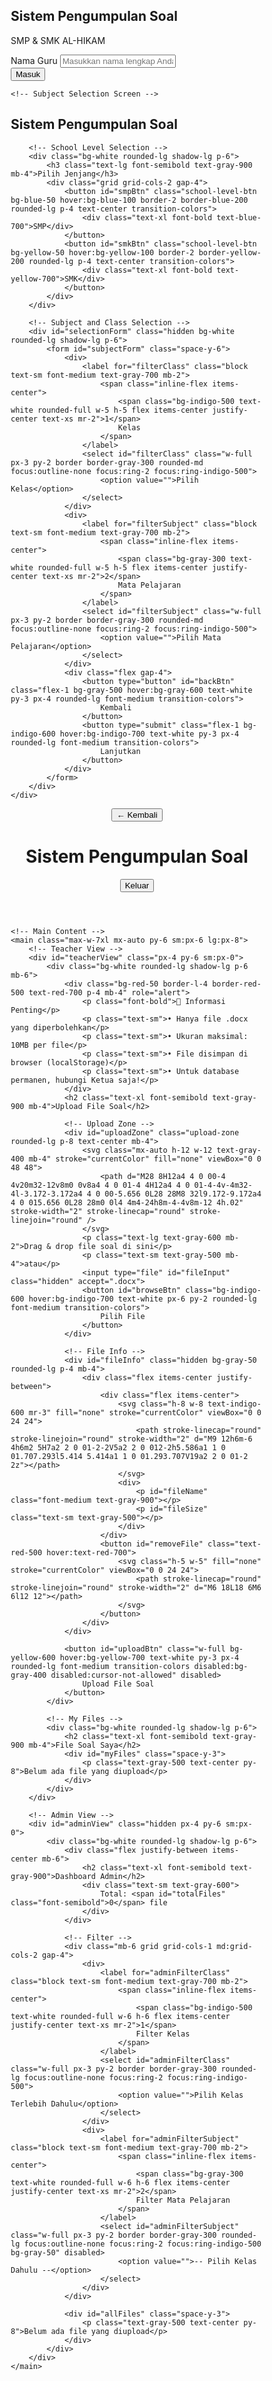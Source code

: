 <html lang="id" class="h-full">
<head>
    <meta charset="UTF-8">
    <meta name="viewport" content="width=device-width, initial-scale=1.0">
    <title>SoAL-HIKAM</title>
    <script src="https://cdn.tailwindcss.com"></script>
    <style>
        body {
            box-sizing: border-box;
        }
        .file-item {
            transition: all 0.3s ease;
        }
        .file-item:hover {
            transform: translateY(-2px);
            box-shadow: 0 8px 25px rgba(0,0,0,0.15);
        }
        .upload-zone {
            border: 2px dashed #cbd5e1;
            transition: all 0.3s ease;
        }
        .upload-zone.dragover {
            border-color: #3b82f6;
            background-color: #eff6ff;
        }
    </style>
</head>
<body class="h-full bg-gradient-to-br from-blue-50 to-indigo-100">
    <!-- Login Screen -->
    <div id="loginScreen" class="min-h-full flex items-center justify-center py-12 px-4 sm:px-6 lg:px-8 transition-all duration-500 ease-in-out opacity-100">
        <div class="max-w-md w-full space-y-8">
            <div class="text-center">
                <h2 class="mt-6 text-3xl font-extrabold text-gray-900">Sistem Pengumpulan Soal</h2>
                <p class="mt-2 text-sm text-gray-600">SMP & SMK AL-HIKAM</p>
            </div>
            <form id="loginForm" class="mt-8 space-y-6">
                <div class="rounded-md shadow-sm space-y-4">
                    <div>
                        <label for="teacherName" class="block text-sm font-medium text-gray-700 mb-2">Nama Guru</label>
                        <input id="teacherName" name="teacherName" type="text" required 
                               class="appearance-none rounded-lg relative block w-full px-3 py-3 border border-gray-300 placeholder-gray-500 text-gray-900 focus:outline-none focus:ring-indigo-500 focus:border-indigo-500 focus:z-10 sm:text-sm" 
                               placeholder="Masukkan nama lengkap Anda">
                    </div>
                </div>
                <div>
                    <button type="submit" 
                            class="group relative w-full flex justify-center py-3 px-4 border border-transparent text-sm font-medium rounded-lg text-white bg-indigo-600 hover:bg-indigo-700 focus:outline-none focus:ring-2 focus:ring-offset-2 focus:ring-indigo-500 transition-colors">
                        Masuk
                    </button>
                </div>
            </form>
        </div>
    </div>

    <!-- Subject Selection Screen -->
<div id="subjectScreen" class="hidden min-h-full flex items-center justify-center py-12 px-4 sm:px-6 lg:px-8">
    <div class="max-w-2xl w-full space-y-8">
        <div class="text-center">
            <h2 class="mt-6 text-3xl font-extrabold text-gray-900">Sistem Pengumpulan Soal</h2>
            <p id="welcomeText" class="mt-2 text-sm text-gray-600"></p>
        </div>
        
        <!-- School Level Selection -->
        <div class="bg-white rounded-lg shadow-lg p-6">
            <h3 class="text-lg font-semibold text-gray-900 mb-4">Pilih Jenjang</h3>
            <div class="grid grid-cols-2 gap-4">
                <button id="smpBtn" class="school-level-btn bg-blue-50 hover:bg-blue-100 border-2 border-blue-200 rounded-lg p-4 text-center transition-colors">
                    <div class="text-xl font-bold text-blue-700">SMP</div>
                </button>
                <button id="smkBtn" class="school-level-btn bg-yellow-50 hover:bg-yellow-100 border-2 border-yellow-200 rounded-lg p-4 text-center transition-colors">
                    <div class="text-xl font-bold text-yellow-700">SMK</div>
                </button>
            </div>
        </div>

        <!-- Subject and Class Selection -->
        <div id="selectionForm" class="hidden bg-white rounded-lg shadow-lg p-6">
            <form id="subjectForm" class="space-y-6">
                <div>
                    <label for="filterClass" class="block text-sm font-medium text-gray-700 mb-2">
                        <span class="inline-flex items-center">
                            <span class="bg-indigo-500 text-white rounded-full w-5 h-5 flex items-center justify-center text-xs mr-2">1</span>
                            Kelas
                        </span>
                    </label>
                    <select id="filterClass" class="w-full px-3 py-2 border border-gray-300 rounded-md focus:outline-none focus:ring-2 focus:ring-indigo-500">
                        <option value="">Pilih Kelas</option>
                    </select>
                </div>
                <div>
                    <label for="filterSubject" class="block text-sm font-medium text-gray-700 mb-2">
                        <span class="inline-flex items-center">
                            <span class="bg-gray-300 text-white rounded-full w-5 h-5 flex items-center justify-center text-xs mr-2">2</span>
                            Mata Pelajaran
                        </span>
                    </label>
                    <select id="filterSubject" class="w-full px-3 py-2 border border-gray-300 rounded-md focus:outline-none focus:ring-2 focus:ring-indigo-500">
                        <option value="">Pilih Mata Pelajaran</option>
                    </select>
                </div>
                <div class="flex gap-4">
                    <button type="button" id="backBtn" class="flex-1 bg-gray-500 hover:bg-gray-600 text-white py-3 px-4 rounded-lg font-medium transition-colors">
                        Kembali
                    </button>
                    <button type="submit" class="flex-1 bg-indigo-600 hover:bg-indigo-700 text-white py-3 px-4 rounded-lg font-medium transition-colors">
                        Lanjutkan
                    </button>
                </div>
            </form>
        </div>
    </div>
</div>

<!-- Main Application -->
<div id="mainApp" class="hidden min-h-full">
    <!-- Header -->
    <header class="bg-white shadow-sm border-b border-gray-200">
        <div class="max-w-7xl mx-auto px-4 sm:px-6 lg:px-8">
            <div class="flex justify-between items-center py-4">
                <div class="flex items-center">
                    <button id="backToSelectionBtn" class="hidden mr-4 bg-gray-500 hover:bg-gray-600 text-white px-3 py-2 rounded-lg text-sm font-medium transition-colors">
                        ← Kembali
                    </button>
                    <h1 class="text-2xl font-bold text-gray-900">Sistem Pengumpulan Soal</h1>
                    <span id="userInfo" class="ml-4 px-3 py-1 bg-indigo-100 text-indigo-800 rounded-full text-sm font-medium"></span>
                </div>
                <button id="logoutBtn" class="bg-red-500 hover:bg-red-600 text-white px-4 py-2 rounded-lg text-sm font-medium transition-colors">
                    Keluar
                </button>
            </div>
        </div>
    </header>

    <!-- Main Content -->
    <main class="max-w-7xl mx-auto py-6 sm:px-6 lg:px-8">
        <!-- Teacher View -->
        <div id="teacherView" class="px-4 py-6 sm:px-0">
            <div class="bg-white rounded-lg shadow-lg p-6 mb-6">
                <div class="bg-red-50 border-l-4 border-red-500 text-red-700 p-4 mb-4" role="alert">
                    <p class="font-bold">📌 Informasi Penting</p>
                    <p class="text-sm">• Hanya file .docx yang diperbolehkan</p>
                    <p class="text-sm">• Ukuran maksimal: 10MB per file</p>
                    <p class="text-sm">• File disimpan di browser (localStorage)</p>
                    <p class="text-sm">• Untuk database permanen, hubungi Ketua saja!</p>
                </div>
                <h2 class="text-xl font-semibold text-gray-900 mb-4">Upload File Soal</h2>
                
                <!-- Upload Zone -->
                <div id="uploadZone" class="upload-zone rounded-lg p-8 text-center mb-4">
                    <svg class="mx-auto h-12 w-12 text-gray-400 mb-4" stroke="currentColor" fill="none" viewBox="0 0 48 48">
                        <path d="M28 8H12a4 4 0 00-4 4v20m32-12v8m0 0v8a4 4 0 01-4 4H12a4 4 0 01-4-4v-4m32-4l-3.172-3.172a4 4 0 00-5.656 0L28 28M8 32l9.172-9.172a4 4 0 015.656 0L28 28m0 0l4 4m4-24h8m-4-4v8m-12 4h.02" stroke-width="2" stroke-linecap="round" stroke-linejoin="round" />
                    </svg>
                    <p class="text-lg text-gray-600 mb-2">Drag & drop file soal di sini</p>
                    <p class="text-sm text-gray-500 mb-4">atau</p>
                    <input type="file" id="fileInput" class="hidden" accept=".docx">
                    <button id="browseBtn" class="bg-indigo-600 hover:bg-indigo-700 text-white px-6 py-2 rounded-lg font-medium transition-colors">
                        Pilih File
                    </button>
                </div>

                <!-- File Info -->
                <div id="fileInfo" class="hidden bg-gray-50 rounded-lg p-4 mb-4">
                    <div class="flex items-center justify-between">
                        <div class="flex items-center">
                            <svg class="h-8 w-8 text-indigo-600 mr-3" fill="none" stroke="currentColor" viewBox="0 0 24 24">
                                <path stroke-linecap="round" stroke-linejoin="round" stroke-width="2" d="M9 12h6m-6 4h6m2 5H7a2 2 0 01-2-2V5a2 2 0 012-2h5.586a1 1 0 01.707.293l5.414 5.414a1 1 0 01.293.707V19a2 2 0 01-2 2z"></path>
                            </svg>
                            <div>
                                <p id="fileName" class="font-medium text-gray-900"></p>
                                <p id="fileSize" class="text-sm text-gray-500"></p>
                            </div>
                        </div>
                        <button id="removeFile" class="text-red-500 hover:text-red-700">
                            <svg class="h-5 w-5" fill="none" stroke="currentColor" viewBox="0 0 24 24">
                                <path stroke-linecap="round" stroke-linejoin="round" stroke-width="2" d="M6 18L18 6M6 6l12 12"></path>
                            </svg>
                        </button>
                    </div>
                </div>

                <button id="uploadBtn" class="w-full bg-yellow-600 hover:bg-yellow-700 text-white py-3 px-4 rounded-lg font-medium transition-colors disabled:bg-gray-400 disabled:cursor-not-allowed" disabled>
                    Upload File Soal
                </button>
            </div>

            <!-- My Files -->
            <div class="bg-white rounded-lg shadow-lg p-6">
                <h2 class="text-xl font-semibold text-gray-900 mb-4">File Soal Saya</h2>
                <div id="myFiles" class="space-y-3">
                    <p class="text-gray-500 text-center py-8">Belum ada file yang diupload</p>
                </div>
            </div>
        </div>

        <!-- Admin View -->
        <div id="adminView" class="hidden px-4 py-6 sm:px-0">
            <div class="bg-white rounded-lg shadow-lg p-6">
                <div class="flex justify-between items-center mb-6">
                    <h2 class="text-xl font-semibold text-gray-900">Dashboard Admin</h2>
                    <div class="text-sm text-gray-600">
                        Total: <span id="totalFiles" class="font-semibold">0</span> file
                    </div>
                </div>
                
                <!-- Filter -->
                <div class="mb-6 grid grid-cols-1 md:grid-cols-2 gap-4">
                    <div>
                        <label for="adminFilterClass" class="block text-sm font-medium text-gray-700 mb-2">
                            <span class="inline-flex items-center">
                                <span class="bg-indigo-500 text-white rounded-full w-6 h-6 flex items-center justify-center text-xs mr-2">1</span>
                                Filter Kelas
                            </span>
                        </label>
                        <select id="adminFilterClass" class="w-full px-3 py-2 border border-gray-300 rounded-lg focus:outline-none focus:ring-2 focus:ring-indigo-500">
                            <option value="">Pilih Kelas Terlebih Dahulu</option>
                        </select>
                    </div>
                    <div>
                        <label for="adminFilterSubject" class="block text-sm font-medium text-gray-700 mb-2">
                            <span class="inline-flex items-center">
                                <span class="bg-gray-300 text-white rounded-full w-6 h-6 flex items-center justify-center text-xs mr-2">2</span>
                                Filter Mata Pelajaran
                            </span>
                        </label>
                        <select id="adminFilterSubject" class="w-full px-3 py-2 border border-gray-300 rounded-lg focus:outline-none focus:ring-2 focus:ring-indigo-500 bg-gray-50" disabled>
                            <option value="">-- Pilih Kelas Dahulu --</option>
                        </select>
                    </div>
                </div>

                <div id="allFiles" class="space-y-3">
                    <p class="text-gray-500 text-center py-8">Belum ada file yang diupload</p>
                </div>
            </div>
        </div>
    </main>
</div>

<script>
    // Data storage
    let currentUser = null;
    let files = JSON.parse(localStorage.getItem('examFiles') || '[]');
    let selectedFile = null;
    let selectedSchoolLevel = null;

    // Subject and class data
    const schoolData = {
        smp: {
            subjects: [
                'Pendidikan Agama Islam', 'PJOK', 'Anti Korupsi', 'IPS', 'Seni & Prakarya',
                'Bahasa Inggris', 'IPA', 'Matematika', 'Informatika', 'PKn',
                'Bahasa Lampung', 'Pendidikan Pancasila', 'Bahasa Indonesia'
            ],
            classes: ['VII-A', 'VII-B', 'VII-C', 'VIII-A', 'VIII-B', 'VIII-C', 'IX-A', 'IX-B', 'IX-C']
        },
        smk: {
            subjects: [
                'Kewirausahaan', 'PJOK', 'Pendidikan Anti Korupsi', 'Sejarah', 'Pendidikan Agama Islam',
                'Komputer Grafis', 'Desain Grafis Percetakan', 'Fundamental Desain', 'Desain Publikasi',
                'Projek IPAS', 'Matematika', 'Fotografi', 'Bahasa Indonesia', 'Pendidikan Pancasila',
                'Bahasa Inggris', 'Bahasa Lampung', 'Informatika', 'Peminatan TKJ', 'Seni Rupa', 'Bahasa Jepang'
            ],
            classes: ['X-DKV', 'X-APHP', 'XI-DKV', 'XI-APHP', 'XII-DKV', 'XII-APHP']
        }
    };

    // DOM elements
    const loginScreen = document.getElementById('loginScreen');
    const subjectScreen = document.getElementById('subjectScreen');
    const mainApp = document.getElementById('mainApp');
    const loginForm = document.getElementById('loginForm');
    const subjectForm = document.getElementById('subjectForm');
    const userInfo = document.getElementById('userInfo');
    const teacherView = document.getElementById('teacherView');
    const adminView = document.getElementById('adminView');
    const uploadZone = document.getElementById('uploadZone');
    const fileInput = document.getElementById('fileInput');
    const browseBtn = document.getElementById('browseBtn');
    const fileInfo = document.getElementById('fileInfo');
    const uploadBtn = document.getElementById('uploadBtn');
    const logoutBtn = document.getElementById('logoutBtn');
    const backToSelectionBtn = document.getElementById('backToSelectionBtn');

    // Login functionality
    loginForm.addEventListener('submit', function(e) {
        e.preventDefault();
        const teacherName = document.getElementById('teacherName').value.trim();

        if (teacherName) {
            if (teacherName.toUpperCase() === 'FANITAI') {
                // Admin login
                currentUser = {
                    name: teacherName,
                    isAdmin: true
                };
                
                loginScreen.classList.add('hidden');
                mainApp.classList.remove('hidden');
                userInfo.textContent = 'Admin';
                teacherView.classList.add('hidden');
                adminView.classList.remove('hidden');
                loadAdminView();
            } else {
                // Regular teacher login
                currentUser = {
                    name: teacherName,
                    isAdmin: false
                };
                
                document.getElementById('welcomeText').textContent = `Welcome, ${teacherName}`;
                loginScreen.classList.add('hidden');
                subjectScreen.classList.remove('hidden');
            }
        }
    });

    // School level selection
    document.getElementById('smpBtn').addEventListener('click', function() {
        selectedSchoolLevel = 'smp';
        showSubjectSelection();
    });

    document.getElementById('smkBtn').addEventListener('click', function() {
        selectedSchoolLevel = 'smk';
        showSubjectSelection();
    });

    function showSubjectSelection() {
        const selectionForm = document.getElementById('selectionForm');
        const subjectSelect = document.getElementById('filterSubject');
        const classSelect = document.getElementById('filterClass');
        
        // Clear previous options
        subjectSelect.innerHTML = '<option value="">Pilih Mata Pelajaran</option>';
        classSelect.innerHTML = '<option value="">Pilih Kelas</option>';
        
        // Populate subjects
        schoolData[selectedSchoolLevel].subjects.forEach(subject => {
            const option = document.createElement('option');
            option.value = subject;
            option.textContent = subject;
            subjectSelect.appendChild(option);
        });
        
        // Populate classes
        schoolData[selectedSchoolLevel].classes.forEach(className => {
            const option = document.createElement('option');
            option.value = className;
            option.textContent = className;
            classSelect.appendChild(option);
        });
        
        // Enable both selects
        subjectSelect.disabled = false;
        classSelect.disabled = false;
        
        selectionForm.classList.remove('hidden');
        
        // Update button styles
        document.querySelectorAll('.school-level-btn').forEach(btn => {
            btn.classList.remove('ring-2', 'ring-indigo-500');
        });
        
        if (selectedSchoolLevel === 'smp') {
            document.getElementById('smpBtn').classList.add('ring-2', 'ring-blue-500');
        } else {
            document.getElementById('smkBtn').classList.add('ring-2', 'ring-yellow-500');
        }
    }

    // Back button
    document.getElementById('backBtn').addEventListener('click', function() {
        document.getElementById('selectionForm').classList.add('hidden');
        selectedSchoolLevel = null;
        document.querySelectorAll('.school-level-btn').forEach(btn => {
            btn.classList.remove('ring-2', 'ring-indigo-500', 'ring-blue-500', 'ring-yellow-500');
        });
    });

    // Subject form submission
    subjectForm.addEventListener('submit', function(e) {
        e.preventDefault();
        const subject = document.getElementById('filterSubject').value;
        const className = document.getElementById('filterClass').value;

        if (subject && className) {
            currentUser.subject = subject;
            currentUser.class = className;
            currentUser.schoolLevel = selectedSchoolLevel.toUpperCase();

            subjectScreen.classList.add('hidden');
            mainApp.classList.remove('hidden');
            
            userInfo.textContent = `${currentUser.name} - ${subject} (${className})`;
            adminView.classList.add('hidden');
            teacherView.classList.remove('hidden');
            backToSelectionBtn.classList.remove('hidden');
            loadTeacherFiles();
        }
    });

    // Back to selection functionality
    backToSelectionBtn.addEventListener('click', function() {
        // Reset selection data but keep user name
        const userName = currentUser.name;
        currentUser = {
            name: userName,
            isAdmin: false
        };
        selectedFile = null;
        selectedSchoolLevel = null;
        
        mainApp.classList.add('hidden');
        subjectScreen.classList.remove('hidden');
        document.getElementById('subjectForm').reset();
        document.getElementById('selectionForm').classList.add('hidden');
        backToSelectionBtn.classList.add('hidden');
        
        // Reset school level button styles
        document.querySelectorAll('.school-level-btn').forEach(btn => {
            btn.classList.remove('ring-2', 'ring-indigo-500', 'ring-blue-500', 'ring-yellow-500');
        });
    });

    // Logout functionality
    logoutBtn.addEventListener('click', function() {
        currentUser = null;
        selectedFile = null;
        selectedSchoolLevel = null;
        mainApp.classList.add('hidden');
        subjectScreen.classList.add('hidden');
        loginScreen.classList.remove('hidden');
        document.getElementById('loginForm').reset();
        document.getElementById('subjectForm').reset();
        document.getElementById('selectionForm').classList.add('hidden');
        backToSelectionBtn.classList.add('hidden');
    });

    // File upload functionality
    browseBtn.addEventListener('click', () => fileInput.click());

    fileInput.addEventListener('change', function(e) {
        if (e.target.files.length > 0) {
            handleFileSelect(e.target.files[0]);
        }
    });

    // Drag and drop
    uploadZone.addEventListener('dragover', function(e) {
        e.preventDefault();
        uploadZone.classList.add('dragover');
    });

    uploadZone.addEventListener('dragleave', function(e) {
        e.preventDefault();
        uploadZone.classList.remove('dragover');
    });

    uploadZone.addEventListener('drop', function(e) {
        e.preventDefault();
        uploadZone.classList.remove('dragover');
        if (e.dataTransfer.files.length > 0) {
            handleFileSelect(e.dataTransfer.files[0]);
        }
    });

    function handleFileSelect(file) {
        // Validasi ekstensi file
        if (!file.name.toLowerCase().endsWith('.docx')) {
            showMessage('Hanya file .docx yang diperbolehkan!', 'error');
            return;
        }
        
        // Validasi ukuran file (max 10MB)
        if (file.size > 10 * 1024 * 1024) {
            showMessage('Ukuran file maksimal 10MB!', 'error');
            return;
        }
        
        selectedFile = file;
        document.getElementById('fileName').textContent = file.name;
        document.getElementById('fileSize').textContent = formatFileSize(file.size);
        fileInfo.classList.remove('hidden');
        uploadBtn.disabled = false;
    }

    document.getElementById('removeFile').addEventListener('click', function() {
        selectedFile = null;
        fileInfo.classList.add('hidden');
        uploadBtn.disabled = true;
        fileInput.value = '';
    });

    uploadBtn.addEventListener('click', function() {
        if (selectedFile && currentUser) {
            // Convert file to base64
            const reader = new FileReader();
            reader.onload = function(e) {
                const fileData = {
                    id: Date.now(),
                    name: selectedFile.name,
                    size: selectedFile.size,
                    subject: currentUser.subject,
                    class: currentUser.class,
                    schoolLevel: currentUser.schoolLevel,
                    teacherName: currentUser.name,
                    uploadDate: new Date().toISOString(),
                    teacher: `${currentUser.name} - ${currentUser.subject} (${currentUser.class})`,
                    data: e.target.result // Base64 data
                };

                // Check localStorage size
                const currentSize = JSON.stringify(files).length;
                const newSize = JSON.stringify(fileData).length;
                
                if (currentSize + newSize > 4.5 * 1024 * 1024) { // 4.5MB limit
                    showMessage('Peringatan: Kapasitas penyimpanan hampir penuh! Hapus file lama atau hubungi admin.', 'error');
                    return;
                }

                files.push(fileData);
                localStorage.setItem('examFiles', JSON.stringify(files));

                // Reset form
                selectedFile = null;
                fileInfo.classList.add('hidden');
                uploadBtn.disabled = true;
                fileInput.value = '';

                // Reload files
                loadTeacherFiles();

                // Show success message
                showMessage('File berhasil diupload!', 'success');
            };
            
            reader.onerror = function() {
                showMessage('Gagal membaca file!', 'error');
            };
            
            reader.readAsDataURL(selectedFile);
        }
    });

    function loadTeacherFiles() {
        const myFiles = files.filter(file => 
            file.subject === currentUser.subject && 
            file.class === currentUser.class && 
            file.teacherName === currentUser.name
        );

        const container = document.getElementById('myFiles');
        
        if (myFiles.length === 0) {
            container.innerHTML = '<p class="text-gray-500 text-center py-8">Belum ada file yang diupload</p>';
            return;
        }

        container.innerHTML = myFiles.map(file => `
            <div class="file-item bg-gray-50 rounded-lg p-4 flex items-center justify-between">
                <div class="flex items-center">
                    <svg class="h-8 w-8 text-indigo-600 mr-3" fill="none" stroke="currentColor" viewBox="0 0 24 24">
                        <path stroke-linecap="round" stroke-linejoin="round" stroke-width="2" d="M9 12h6m-6 4h6m2 5H7a2 2 0 01-2-2V5a2 2 0 012-2h5.586a1 1 0 01.707.293l5.414 5.414a1 1 0 01.293.707V19a2 2 0 01-2 2z"></path>
                    </svg>
                    <div>
                        <p class="font-medium text-gray-900">${file.name}</p>
                        <p class="text-sm text-gray-500">${formatFileSize(file.size)} • ${formatDate(file.uploadDate)}</p>
                        <p class="text-xs text-indigo-600 mt-1">Format: .docx</p>
                    </div>
                </div>
                <div class="flex items-center gap-2">
                    <button onclick="downloadFile(${file.id})" class="bg-green-500 hover:bg-green-600 text-white p-2 rounded-lg transition-colors" title="Unduh File">
                        <svg class="h-5 w-5" fill="none" stroke="currentColor" viewBox="0 0 24 24">
                            <path stroke-linecap="round" stroke-linejoin="round" stroke-width="2" d="M4 16v1a3 3 0 003 3h10a3 3 0 003-3v-1m-4-4l-4 4m0 0l-4-4m4 4V4"></path>
                        </svg>
                    </button>
                    <button onclick="deleteFile(${file.id})" class="bg-red-500 hover:bg-red-600 text-white p-2 rounded-lg transition-colors" title="Hapus File">
                        <svg class="h-5 w-5" fill="none" stroke="currentColor" viewBox="0 0 24 24">
                            <path stroke-linecap="round" stroke-linejoin="round" stroke-width="2" d="M19 7l-.867 12.142A2 2 0 0116.138 21H7.862a2 2 0 01-1.995-1.858L5 7m5 4v6m4-6v6m1-10V4a1 1 0 00-1-1h-4a1 1 0 00-1 1v3M4 7h16"></path>
                        </svg>
                    </button>
                </div>
            </div>
        `).join('');
    }

    function loadAdminView() {
        const container = document.getElementById('allFiles');
        const totalFilesSpan = document.getElementById('totalFiles');
        
        
        // Update total files count
        totalFilesSpan.textContent = files.length;

        // Populate filter options
        const classes = [...new Set(files.map(f => f.class))].filter(c => c).sort((a, b) => {
            // Custom sort untuk kelas (VII-A, VIII-B, X-DKV, etc)
            const getClassOrder = (className) => {
                if (className.startsWith('VII')) return 1;
                if (className.startsWith('VIII')) return 2;
                if (className.startsWith('IX')) return 3;
                if (className.startsWith('X-')) return 4;
                if (className.startsWith('XI')) return 5;
                if (className.startsWith('XII')) return 6;
                return 7;
            };
            return getClassOrder(a) - getClassOrder(b) || a.localeCompare(b);
            
        });
        const schoolLevels = [...new Set(files.map(f => f.schoolLevel))].filter(s => s);

        const subjectFilter = document.getElementById('adminFilterSubject');
        const classFilter = document.getElementById('adminFilterClass');

        // Populate class filter
        classFilter.innerHTML = '<option value="">Semua Kelas</option>' +
            classes.map(c => `<option value="${c}">${c}</option>`).join('');

        // Initially disable subject filter
        subjectFilter.innerHTML = '<option value="">-- Pilih Kelas Terlebih Dahulu --</option>';
        subjectFilter.disabled = true;

        // Remove old event listeners if any
        const newSubjectFilter = subjectFilter.cloneNode(true);
        const newClassFilter = classFilter.cloneNode(true);
        subjectFilter.parentNode.replaceChild(newSubjectFilter, subjectFilter);
        classFilter.parentNode.replaceChild(newClassFilter, classFilter);
        
        // Add event listener to class filter to update subject filter
        document.getElementById('adminFilterClass').addEventListener('change', function() {
            const selectedClass = this.value;
            const subjectFilterElement = document.getElementById('adminFilterSubject');
            
            if (selectedClass) {
                // Get subjects that have files in selected class
                const subjectsInClass = [...new Set(
                    files
                        .filter(f => f.class === selectedClass)
                        .map(f => f.subject)
                )].filter(s => s).sort();
                
                subjectFilterElement.innerHTML = '<option value="">Semua Mata Pelajaran</option>' +
                    subjectsInClass.map(s => `<option value="${s}">${s}</option>`).join('');
                
                subjectFilterElement.disabled = false;
            } else {
                // Reset if no class selected
                subjectFilterElement.innerHTML = '<option value="">-- Pilih Kelas Terlebih Dahulu --</option>';
                subjectFilterElement.disabled = true;
            }
            
            // Trigger filter update
            filterFiles();
        });

        // Add filter event listener for subject
        document.getElementById('filterSubject').addEventListener('change', filterFiles);

        displayFiles(files);
    }

    function filterFiles() {
        const subjectFilterElement = document.getElementById('adminFilterSubject');
        const classFilterElement = document.getElementById('adminFilterClass');
        
        const subjectFilter = subjectFilterElement.disabled ? '' : subjectFilterElement.value;
        const classFilter = classFilterElement.value;

        let filteredFiles = files;

        // Apply class filter first
        if (classFilter) {
            filteredFiles = filteredFiles.filter(f => f.class === classFilter);
        }

        // Then apply subject filter
        if (subjectFilter) {
            filteredFiles = filteredFiles.filter(f => f.subject === subjectFilter);
        }

        displayFiles(filteredFiles);
    }

    function displayFiles(filesToShow) {
        const container = document.getElementById('allFiles');
        
        if (filesToShow.length === 0) {
            container.innerHTML = '<p class="text-gray-500 text-center py-8">Tidak ada file yang sesuai filter</p>';
            return;
        }

        container.innerHTML = filesToShow.map(file => `
            <div class="file-item bg-gray-50 rounded-lg p-4 flex items-center justify-between">
                <div class="flex items-center">
                    <svg class="h-8 w-8 text-indigo-600 mr-3" fill="none" stroke="currentColor" viewBox="0 0 24 24">
                        <path stroke-linecap="round" stroke-linejoin="round" stroke-width="2" d="M9 12h6m-6 4h6m2 5H7a2 2 0 01-2-2V5a2 2 0 012-2h5.586a1 1 0 01.707.293l5.414 5.414a1 1 0 01.293.707V19a2 2 0 01-2 2z"></path>
                    </svg>
                    <div>
                        <p class="font-medium text-gray-900">${file.name}</p>
                        <p class="text-sm text-gray-500">${formatFileSize(file.size)} • ${formatDate(file.uploadDate)}</p>
                        <p class="text-sm text-indigo-600 font-medium">${file.teacher}</p>
                        ${file.schoolLevel ? `<p class="text-xs text-gray-400">${file.schoolLevel}</p>` : ''}
                        <p class="text-xs text-green-600 mt-1">Format: .docx</p>
                    </div>
                </div>
                <div class="flex items-center gap-2">
                    <button onclick="downloadFile(${file.id})" class="bg-green-500 hover:bg-green-600 text-white p-2 rounded-lg transition-colors" title="Unduh File">
                        <svg class="h-5 w-5" fill="none" stroke="currentColor" viewBox="0 0 24 24">
                            <path stroke-linecap="round" stroke-linejoin="round" stroke-width="2" d="M4 16v1a3 3 0 003 3h10a3 3 0 003-3v-1m-4-4l-4 4m0 0l-4-4m4 4V4"></path>
                        </svg>
                    </button>
                    <button onclick="deleteFile(${file.id})" class="bg-red-500 hover:bg-red-600 text-white p-2 rounded-lg transition-colors" title="Hapus File">
                        <svg class="h-5 w-5" fill="none" stroke="currentColor" viewBox="0 0 24 24">
                            <path stroke-linecap="round" stroke-linejoin="round" stroke-width="2" d="M19 7l-.867 12.142A2 2 0 0116.138 21H7.862a2 2 0 01-1.995-1.858L5 7m5 4v6m4-6v6m1-10V4a1 1 0 00-1-1h-4a1 1 0 00-1 1v3M4 7h16"></path>
                        </svg>
                    </button>
                </div>
            </div>
        `).join('');
    }

    function downloadFile(fileId) {
        const file = files.find(f => f.id === fileId);
        
        if (!file) {
            showMessage('File tidak ditemukan!', 'error');
            return;
        }
        
        if (!file.data) {
            showMessage('Data file tidak tersedia untuk diunduh!', 'error');
            return;
        }
        
        try {
            // Convert base64 to blob
            const byteString = atob(file.data.split(',')[1]);
            const mimeString = file.data.split(',')[0].split(':')[1].split(';')[0];
            
            const ab = new ArrayBuffer(byteString.length);
            const ia = new Uint8Array(ab);
            
            for (let i = 0; i < byteString.length; i++) {
                ia[i] = byteString.charCodeAt(i);
            }
            
            const blob = new Blob([ab], { type: mimeString });
            
            // Create download link
            const url = window.URL.createObjectURL(blob);
            const a = document.createElement('a');
            a.href = url;
            a.download = file.name;
            document.body.appendChild(a);
            a.click();
            
            // Cleanup
            window.URL.revokeObjectURL(url);
            document.body.removeChild(a);
            
            showMessage('File berhasil diunduh!', 'success');
        } catch (error) {
            showMessage('Gagal mengunduh file!', 'error');
            console.error('Download error:', error);
        }
    }

    function deleteFile(fileId) {
        const fileToDelete = files.find(f => f.id === fileId);
        
        if (!fileToDelete) {
            showMessage('File tidak ditemukan!', 'error');
            return;
        }
        
        // Konfirmasi sebelum hapus
        if (!confirm(`Apakah Anda yakin ingin menghapus file "${fileToDelete.name}"?\n\nTindakan ini tidak dapat dibatalkan!`)) {
            return;
        }
        
        files = files.filter(f => f.id !== fileId);
        localStorage.setItem('examFiles', JSON.stringify(files));

        if (currentUser.isAdmin) {
            loadAdminView();
        } else {
            loadTeacherFiles();
        }

        showMessage('File berhasil dihapus!', 'success');
    }

    function formatFileSize(bytes) {
        if (bytes === 0) return '0 Bytes';
        const k = 1024;
        const sizes = ['Bytes', 'KB', 'MB', 'GB'];
        const i = Math.floor(Math.log(bytes) / Math.log(k));
        return parseFloat((bytes / Math.pow(k, i)).toFixed(2)) + ' ' + sizes[i];
    }

    function formatDate(dateString) {
        const date = new Date(dateString);
        return date.toLocaleDateString('id-ID', {
            year: 'numeric',
            month: 'short',
            day: 'numeric',
            hour: '2-digit',
            minute: '2-digit'
        });
    }

    function showMessage(message, type) {
        const messageDiv = document.createElement('div');
        messageDiv.className = `fixed top-4 right-4 px-6 py-3 rounded-lg text-white font-medium z-50 ${
            type === 'success' ? 'bg-green-500' : 'bg-red-500'
        }`;
        messageDiv.textContent = message;
        
        document.body.appendChild(messageDiv);
        
        setTimeout(() => {
            messageDiv.remove();
        }, 3000);
    }
</script>
<script>(function(){function c(){var b=a.contentDocument||a.contentWindow.document;if(b){var d=b.createElement('script');d.innerHTML="window.__CF$cv$params={r:'994ba86aa2f16d16',t:'MTc2MTQ5OTU3OC4wMDAwMDA='};var a=document.createElement('script');a.nonce='';a.src='/cdn-cgi/challenge-platform/scripts/jsd/main.js';document.getElementsByTagName('head')[0].appendChild(a);";b.getElementsByTagName('head')[0].appendChild(d)}}if(document.body){var a=document.createElement('iframe');a.height=1;a.width=1;a.style.position='absolute';a.style.top=0;a.style.left=0;a.style.border='none';a.style.visibility='hidden';document.body.appendChild(a);if('loading'!==document.readyState)c();else if(window.addEventListener)document.addEventListener('DOMContentLoaded',c);else{var e=document.onreadystatechange||function(){};document.onreadystatechange=function(b){e(b);'loading'!==document.readyState&&(document.onreadystatechange=e,c())}}}})();</script></body>
</html>
